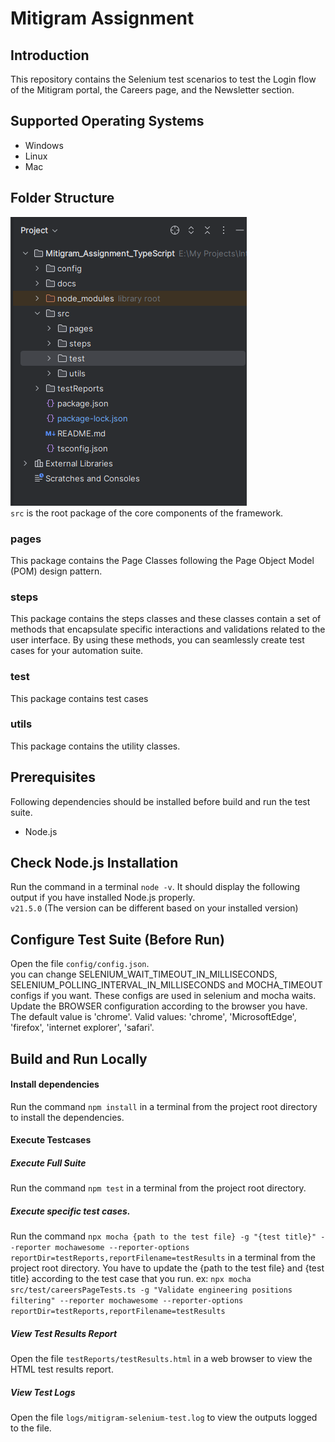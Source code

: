 # Mitigram Assignment
## Introduction
This repository contains the Selenium test scenarios to test the 
Login flow of the Mitigram portal, the Careers page, and the Newsletter section.
## Supported Operating Systems
* Windows
* Linux
* Mac 
## Folder Structure
![](docs/folder_structure.PNG)  
`src` is the root package of the core components of the framework.
### pages
This package contains the Page Classes following the 
Page Object Model (POM) design pattern.
### steps
This package contains the steps classes and these classes contain 
a set of methods that encapsulate specific interactions and validations 
related to the user interface. By using these methods, you can 
seamlessly create test cases for your automation suite.
### test
This package contains test cases
### utils
This package contains the utility classes.
## Prerequisites
Following dependencies should be installed before build and run the test suite.
* Node.js
## Check Node.js Installation
Run the command in a terminal
`node -v`. It should display the following output if you have installed Node.js properly.  
`v21.5.0` (The version can be different based on your installed version)
## Configure Test Suite (Before Run)
Open the file `config/config.json`.  
you can change SELENIUM_WAIT_TIMEOUT_IN_MILLISECONDS, SELENIUM_POLLING_INTERVAL_IN_MILLISECONDS and MOCHA_TIMEOUT configs if you want. These configs are used in selenium and mocha waits. Update the BROWSER configuration according to the browser you have. The default value is 'chrome'. Valid values: 'chrome', 'MicrosoftEdge', 'firefox', 'internet explorer', 'safari'.
## Build and Run Locally

#### Install dependencies
Run the command `npm install` in a terminal from the project root directory to install the dependencies.
#### Execute Testcases
##### Execute Full Suite
Run the command `npm test` 
in a terminal from the project root directory.
##### Execute specific test cases.
Run the command `npx mocha {path to the test file} -g "{test title}" --reporter mochawesome --reporter-options reportDir=testReports,reportFilename=testResults`
in a terminal from the project root directory. You have to update the {path to the test file} and {test title} according to the test case that you run.
ex: `npx mocha src/test/careersPageTests.ts -g "Validate engineering positions filtering" --reporter mochawesome --reporter-options reportDir=testReports,reportFilename=testResults`
##### View Test Results Report
Open the file `testReports/testResults.html` in a web browser to view the HTML test results report.
##### View Test Logs
Open the file `logs/mitigram-selenium-test.log` to view the outputs logged to the file.
